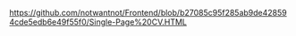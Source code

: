 https://github.com/notwantnot/Frontend/blob/b27085c95f285ab9de428594cde5edb6e49f55f0/Single-Page%20CV.HTML


